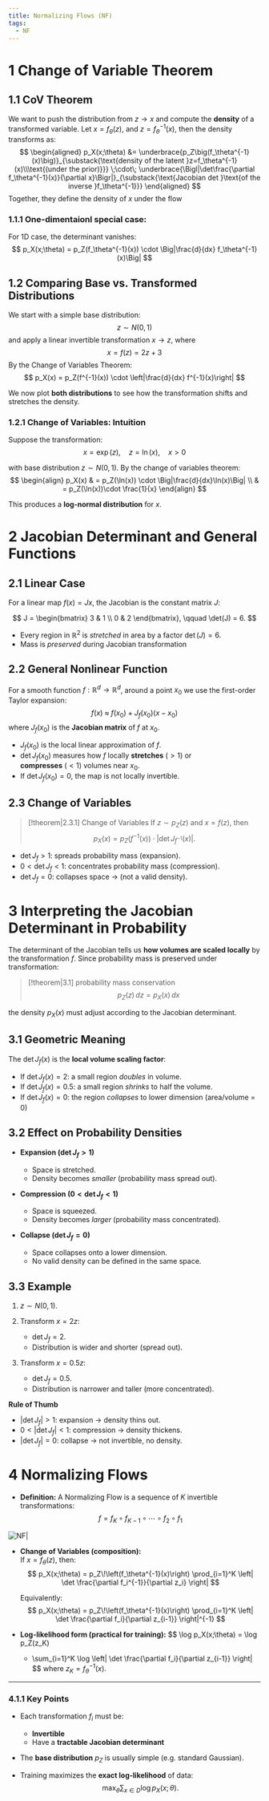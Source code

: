 ```yaml
---
title: Normalizing Flows (NF)
tags:
  - NF
---
```

# 1 Change of Variable Theorem

## 1.1 CoV Theorem

We want to push the distribution from $z\to x$ and compute the **density** of a transformed variable. Let $x = f_\theta(z)$, and $z = f_\theta^{-1}(x)$, then the density transforms as:
$$
\begin{aligned}
p_X(x;\theta)
&=
\underbrace{p_Z\big(f_\theta^{-1}(x)\big)}_{\substack{\text{density of the latent }z=f_\theta^{-1}(x)\\\text{(under the prior)}}}
\;\cdot\;
\underbrace{\Bigl|\det\frac{\partial f_\theta^{-1}(x)}{\partial x}\Bigr|}_{\substack{\text{Jacobian det }\text{of the inverse }f_\theta^{-1}}}
\end{aligned}
$$
Together, they define the density of $x$ under the flow

### 1.1.1 **One-dimentaionl special case:** 

For 1D case, the determinant vanishes:
  $$
  p_X(x;\theta) = p_Z(f_\theta^{-1}(x)) \cdot \Big|\frac{d}{dx} f_\theta^{-1}(x)\Big|
  $$
## 1.2 Comparing Base vs. Transformed Distributions

We start with a simple base distribution:
$$z \sim {N}(0,1)$$
and apply a linear invertible transformation $x\to z$, where
$$x = f(z) = 2z + 3$$
By the Change of Variables Theorem:
$$
p_X(x) = p_Z(f^{-1}(x)) \cdot \left|\frac{d}{dx} f^{-1}(x)\right|
$$

We now plot **both distributions** to see how the transformation shifts and stretches the density.

### 1.2.1 Change of Variables: Intuition

Suppose the transformation:  
  $$
  x = \exp(z), \quad z = \ln(x), \quad x > 0
  $$

with base distribution $z \sim {N}(0,1)$. By the change of variables theorem:  
$$
\begin{align} 
p_X(x)  & = p_Z(\ln(x)) \cdot \Big|\frac{d}{dx}\ln(x)\Big| \\
& =  p_Z(\ln(x))\cdot \frac{1}{x}
\end{align}
$$

This produces a **log-normal distribution** for $x$.

# 2 Jacobian Determinant and General Functions

## 2.1 Linear Case
For a linear map $f(x) = Jx$, the Jacobian is the constant matrix $J$:

$$
J =
\begin{bmatrix}
3 & 1 \\
0 & 2
\end{bmatrix},
\qquad
\det(J) = 6.
$$

- Every region in $\mathbb{R}^2$ is *stretched* in area by a factor $\det(J)=6$.
- Mass is *preserved* during Jacobian transformation

## 2.2 General Nonlinear Function

For a smooth function $f:\mathbb{R}^d \to \mathbb{R}^d$,  around a point $x_0$ we use the first-order Taylor expansion:
$$
f(x) \;\approx\; f(x_0) + J_f(x_0)(x - x_0)
$$
where $J_f(x_0)$ is the **Jacobian matrix** of $f$ at $x_0$.

- $J_f(x_0)$ is the local linear approximation of $f$.  
- $\det J_f(x_0)$ measures how $f$ locally **stretches** $(>1$) or  
  **compresses** ($<1$) volumes near $x_0$.  
- If $\det J_f(x_0) = 0$, the map is not locally invertible.  

## 2.3 Change of Variables

> [!theorem|2.3.1] Change of Variables
> If $z \sim p_Z(z)$ and $x = f(z)$, then
> $$
p_X(x) = p_Z(f^{-1}(x)) \cdot \left|\det J_{f^{-1}}(x)\right|.
> $$

- $\det J_f > 1$: spreads probability mass (expansion).  
- $0 < \det J_f < 1$: concentrates probability mass (compression).  
- $\det J_f = 0$: collapses space → (not a valid density).  

# 3 Interpreting the Jacobian Determinant in Probability

The determinant of the Jacobian tells us **how volumes are scaled locally** by the transformation $f$. Since probability mass is preserved under transformation:

> [!theorem|3.1] probability mass conservation
>$$
\quad p_Z(z)\,dz = p_X(x)\,dx
> $$

the density $p_X(x)$ must adjust according to the Jacobian determinant.
## 3.1 Geometric Meaning

The $\det J_f(x)$ is the **local volume scaling factor**:
- If $\det J_f(x) = 2$: a small region *doubles* in volume.  
- If $\det J_f(x) = 0.5$: a small region *shrinks* to half the volume.  
- If $\det J_f(x) = 0$: the region *collapses* to lower dimension (area/volume = 0)

## 3.2 Effect on Probability Densities

- **Expansion ($\det J_f > 1$)**  
  - Space is stretched.  
  - Density becomes *smaller* (probability mass spread out).  

- **Compression ($0 < \det J_f < 1$)**  
  - Space is squeezed.  
  - Density becomes *larger* (probability mass concentrated).  

- **Collapse ($\det J_f = 0$)**  
  - Space collapses onto a lower dimension.  
  - No valid density can be defined in the same space.

## 3.3 Example
1. $z \sim {N}(0,1)$.  
2. Transform $x = 2z$:  
   - $\det J_f = 2$.  
   - Distribution is wider and shorter (spread out).  

3. Transform $x = 0.5z$:  
   - $\det J_f = 0.5$.  
   - Distribution is narrower and taller (more concentrated).

**Rule of Thumb**  
- $|\det J_f| > 1$: expansion → density thins out.  
- $0 < |\det J_f| < 1$: compression → density thickens.  
- $|\det J_f| = 0$: collapse → not invertible, no density.

# 4 Normalizing Flows

- **Definition:** A Normalizing Flow is a sequence of $K$ invertible transformations:  $$
  f = f_K \circ f_{K-1} \circ \cdots \circ f_2 \circ f_1
  $$

![NF|](https://lilianweng.github.io/posts/2018-10-13-flow-models/normalizing-flow.png)

- **Change of Variables (composition):**  
  If $x = f_\theta(z)$, then:
  $$
  p_X(x;\theta) = p_Z\!\left(f_\theta^{-1}(x)\right)
  \prod_{i=1}^K \left| \det \frac{\partial f_i^{-1}}{\partial z_i} \right|
  $$

  Equivalently:
  $$
  p_X(x;\theta) = p_Z\!\left(f_\theta^{-1}(x)\right)
  \prod_{i=1}^K \left| \det \frac{\partial f_i}{\partial z_{i-1}} \right|^{-1}
  $$

- **Log-likelihood form (practical for training):**
  $$
  \log p_X(x;\theta)
  = \log p_Z(z_K)
  - \sum_{i=1}^K \log \left| \det \frac{\partial f_i}{\partial z_{i-1}} \right|
  $$
  where $z_K = f_\theta^{-1}(x)$.

---

### 4.1.1 Key Points
- Each transformation $f_i$ must be:
  - **Invertible**
  - Have a **tractable Jacobian determinant**

- The **base distribution** $p_Z$ is usually simple (e.g. standard Gaussian).

- Training maximizes the **exact log-likelihood** of data:
  $$
  \max_\theta \sum_{x \in {D}} \log p_X(x;\theta).
  $$

